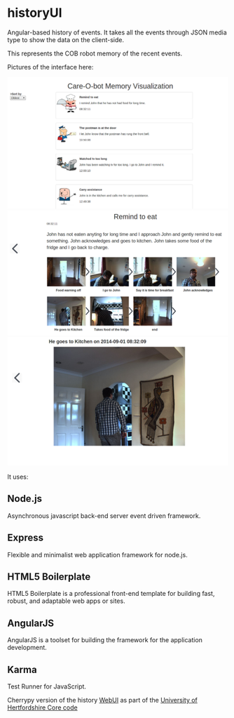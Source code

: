 
# historyUI

Angular-based history of events. It takes all the events through JSON media type to show the data on the client-side.

This represents the COB robot memory of the recent events.

Pictures of the interface here:

<img src="https://github.com/uh-joan/historyUI/blob/master/app/images/overall01.png">

<img src="https://github.com/uh-joan/historyUI/blob/master/app/images/overall02.png">

<img src="https://github.com/uh-joan/historyUI/blob/master/app/images/overall03.png">

It uses:

## Node.js

Asynchronous javascript back-end server event driven framework. 

## Express

Flexible and minimalist web application framework for node.js.

## HTML5 Boilerplate

HTML5 Boilerplate is a professional front-end template for building fast, robust, and adaptable web apps or sites.

## AngularJS

AngularJS is a toolset for building the framework for the application development.

## Karma

Test Runner for JavaScript.

Cherrypy version of the history <a href="https://github.com/uh-joan/UHCore/tree/master/WebUI/history">WebUI</a> as part of the <a href="https://github.com/uh-joan/UHCore">University of Hertfordshire Core code</a>
